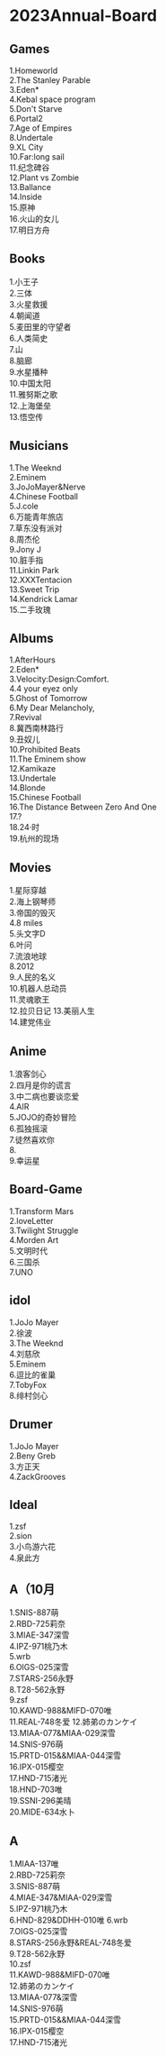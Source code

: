 # 2023Annual-Board

## Games
1.Homeworld  
2.The Stanley Parable  
3.Eden*  
4.Kebal space program  
5.Don't Starve  
6.Portal2  
7.Age of Empires  
8.Undertale  
9.XL City  
10.Far:long sail  
11.纪念碑谷  
12.Plant vs Zombie  
13.Ballance  
14.Inside  
15.原神  
16.火山的女儿  
17.明日方舟  

## Books
1.小王子  
2.三体  
3.火星救援  
4.朝闻道  
5.麦田里的守望者  
6.人类简史  
7.山  
8.脑廊  
9.水星播种  
10.中国太阳   
11.雅努斯之歌  
12.上海堡垒  
13.悟空传   
 
## Musicians
1.The Weeknd  
2.Eminem  
3.JoJoMayer&Nerve                   
4.Chinese Football  
5.J.cole   
6.万能青年旅店  
7.草东没有派对  
8.周杰伦  
9.Jony J  
10.脏手指  
11.Linkin Park  
12.XXXTentacion  
13.Sweet Trip  
14.Kendrick Lamar  
15.二手玫瑰  


## Albums
1.AfterHours  
2.Eden*    
3.Velocity:Design:Comfort.  
4.4 your eyez only   
5.Ghost of Tomorrow   
6.My Dear Melancholy,  
7.Revival   
8.冀西南林路行  
9.丑奴儿  
10.Prohibited Beats  
11.The Eminem show   
12.Kamikaze  
13.Undertale  
14.Blonde  
15.Chinese Football  
16.The Distance Between Zero And One  
17.?  
18.24·时  
19.杭州的现场  

## Movies
1.星际穿越  
2.海上钢琴师  
3.帝国的毁灭  
4.8 miles  
5.头文字D  
6.叶问  
7.流浪地球  
8.2012  
9.人民的名义  
10.机器人总动员  
11.灵魂歌王  
12.拉贝日记
13.美丽人生  
14.建党伟业  

## Anime 
1.浪客剑心   
2.四月是你的谎言    
3.中二病也要谈恋爱  
4.AIR  
5.JOJO的奇妙冒险  
6.孤独摇滚  
7.徒然喜欢你  
8.  
9.幸运星  

## Board-Game
1.Transform Mars  
2.loveLetter  
3.Twilight Struggle  
4.Morden Art  
5.文明时代  
6.三国杀  
7.UNO  

## idol
1.JoJo Mayer  
2.徐波  
3.The Weeknd  
4.刘慈欣  
5.Eminem  
6.逗比的雀巢  
7.TobyFox  
8.绯村剑心  

## Drumer
1.JoJo Mayer  
2.Beny Greb  
3.方正天  
4.ZackGrooves  

## Ideal
1.zsf  
2.sion  
3.小鸟游六花    
4.泉此方  

## A（10月
1.SNIS-887萌  
2.RBD-725莉奈  
3.MIAE-347深雪  
4.IPZ-971桃乃木  
5.wrb  
6.OIGS-025深雪  
7.STARS-256永野    
8.T28-562永野   
9.zsf  
10.KAWD-988&MIFD-070唯  
11.REAL-748冬爱 
12.姉弟のカンケイ  
13.MIAA-077&MIAA-029深雪  
14.SNIS-976萌  
15.PRTD-015&&MIAA-044深雪  
16.IPX-015樱空  
17.HND-715渚光  
18.HND-703唯  
19.SSNI-296美晴  
20.MIDE-634水卜  

## A
1.MIAA-137唯  
2.RBD-725莉奈  
3.SNIS-887萌  
4.MIAE-347&MIAA-029深雪  
5.IPZ-971桃乃木  
6.HND-829&DDHH-010唯
6.wrb  
7.OIGS-025深雪  
8.STARS-256永野&REAL-748冬爱   
9.T28-562永野   
10.zsf  
11.KAWD-988&MIFD-070唯  
12.姉弟のカンケイ  
13.MIAA-077&深雪  
14.SNIS-976萌  
15.PRTD-015&&MIAA-044深雪  
16.IPX-015樱空  
17.HND-715渚光  
